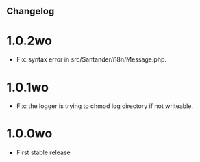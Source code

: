 ## Changelog ##

# 1.0.2wo #
* Fix: syntax error in src/Santander/i18n/Message.php.

# 1.0.1wo #
* Fix: the logger is trying to chmod log directory if not writeable.

# 1.0.0wo #
* First stable release